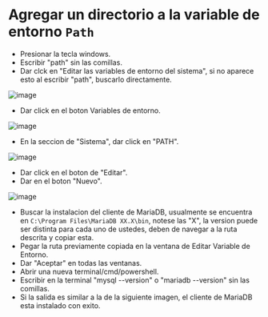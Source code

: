 # Agregar un directorio a la variable de entorno `Path`
- Presionar la tecla windows.
- Escribir "path" sin las comillas.
- Dar clck en "Editar las variables de entorno del sistema", si no aparece esto al escribir "path", buscarlo directamente.

![image](https://github.com/user-attachments/assets/fb13e532-69fe-4c62-83c2-ab426c8aa014)

- Dar click en el boton Variables de entorno.

![image](https://github.com/user-attachments/assets/ca5f4117-e929-42ed-b54b-d5462a88233f)

- En la seccion de "Sistema", dar click en "PATH".

![image](https://github.com/user-attachments/assets/7ec03fe7-7327-42cf-acc7-59770c43e4e4)

- Dar click en el boton de "Editar".
- Dar en el boton "Nuevo".

![image](https://github.com/user-attachments/assets/1652de67-da0b-4c52-9590-b0e3f69acade)

- Buscar la instalacion del cliente de MariaDB, usualmente se encuentra en `C:\Program Files\MariaDB XX.X\bin`, notese las "X", la version puede ser distinta para cada uno de ustedes, deben de navegar a la ruta descrita y copiar esta.
- Pegar la ruta previamente copiada en la ventana de Editar Variable de Entorno.
- Dar "Aceptar" en todas las ventanas.
- Abrir una nueva terminal/cmd/powershell.
- Escribir en la terminal "mysql --version" o "mariadb --version" sin las comillas.
- Si la salida es similar a la de la siguiente imagen, el cliente de MariaDB esta instalado con exito.
